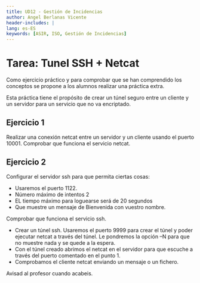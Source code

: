 ```yaml
---
title: UD12 - Gestión de Incidencias
author: Angel Berlanas Vicente
header-includes: |
lang: es-ES
keywords: [ASIR, ISO, Gestión de Incidencias]
---
```


# Tarea: Tunel SSH + Netcat

Como ejercicio práctico y para comprobar que se han comprendido los conceptos se propone a los alumnos realizar una práctica extra.

Esta práctica tiene el propósito de crear un túnel seguro entre un cliente y un servidor para un servicio que no va encriptado.

## Ejercicio 1

Realizar una conexión netcat entre un servidor y un cliente usando el puerto 10001. Comprobar que funciona el servicio netcat.

## Ejercicio 2 

Configurar el servidor ssh para que permita ciertas cosas:

* Usaremos el puerto 1122.
* Número máximo de intentos 2
* EL tiempo máximo para loguearse será de 20 segundos
* Que muestre un mensaje de Bienvenida con vuestro nombre.

Comprobar que funciona el servicio ssh.
   
* Crear un túnel ssh. Usaremos el puerto 9999 para crear el túnel y poder ejecutar netcat a través del túnel. Le pondremos la opción –N para que no muestre nada y se quede a la espera.
* Con el túnel creado abrimos el netcat en el servidor para que escuche a través del puerto comentado en el punto 1.
* Comprobamos el cliente netcat enviando un mensaje o un fichero.
  
Avisad al profesor cuando acabeis.